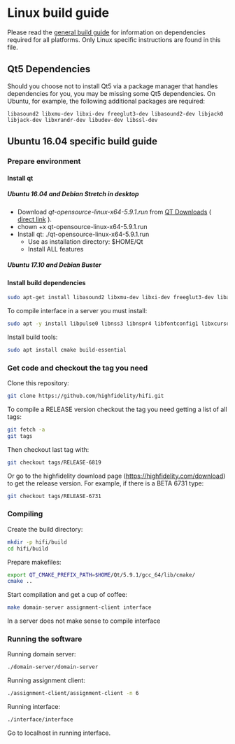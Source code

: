 # Linux build guide

Please read the [general build guide](BUILD.md) for information on dependencies required for all platforms. Only Linux specific instructions are found in this file.

## Qt5 Dependencies

Should you choose not to install Qt5 via a package manager that handles dependencies for you, you may be missing some Qt5 dependencies. On Ubuntu, for example, the following additional packages are required:
```
libasound2 libxmu-dev libxi-dev freeglut3-dev libasound2-dev libjack0 libjack-dev libxrandr-dev libudev-dev libssl-dev
```

## Ubuntu 16.04 specific build guide

### Prepare environment

#### Install qt

##### Ubuntu 16.04 and Debian Stretch in desktop

* Download *qt-opensource-linux-x64-5.9.1.run* from [QT Downloads](https://download.qt.io/official_releases/qt/5.9/5.9.1/) ( [direct link](http://www.mirrorservice.org/sites/download.qt-project.org/archive/qt/5.9/5.9.1/qt-opensource-linux-x64-5.9.1.run) ).
* chown +x qt-opensource-linux-x64-5.9.1.run
* Install qt: ./qt-opensource-linux-x64-5.9.1.run
  * Use as installation directory: $HOME/Qt
  * Install ALL features

##### Ubuntu 17.10 and Debian Buster


#### Install build dependencies
```bash
sudo apt-get install libasound2 libxmu-dev libxi-dev freeglut3-dev libasound2-dev libjack0 libjack-dev libxrandr-dev libudev-dev libssl-dev qt*5-dev
```

To compile interface in a server you must install:
```bash
sudo apt -y install libpulse0 libnss3 libnspr4 libfontconfig1 libxcursor1 libxcomposite1 libxtst6 libxslt1.1 libqt5quick5 libqt5websockets5-dev libqt5xmlpatterns5-dev libqt5svg5-dev
```

Install build tools:
```bash
sudo apt install cmake build-essential
```

### Get code and checkout the tag you need

Clone this repository:
```bash
git clone https://github.com/highfidelity/hifi.git
```

To compile a RELEASE version checkout the tag you need getting a list of all tags:
```bash
git fetch -a
git tags
```

Then checkout last tag with:
```bash
git checkout tags/RELEASE-6819
```

Or go to the highfidelity download page (https://highfidelity.com/download) to get the release version. For example, if there is a BETA 6731 type:
```bash
git checkout tags/RELEASE-6731
```

### Compiling

Create the build directory:
```bash
mkdir -p hifi/build
cd hifi/build
```

Prepare makefiles:
```bash
export QT_CMAKE_PREFIX_PATH=$HOME/Qt/5.9.1/gcc_64/lib/cmake/
cmake ..
```

Start compilation and get a cup of coffee:
```bash
make domain-server assignment-client interface
```

In a server does not make sense to compile interface

### Running the software

Running domain server:
```bash
./domain-server/domain-server
```

Running assignment client:
```bash
./assignment-client/assignment-client -n 6
```

Running interface:
```bash
./interface/interface
```

Go to localhost in running interface.
